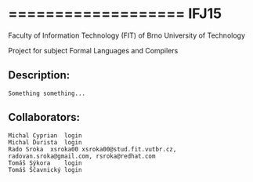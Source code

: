 ===================
IFJ15
===================

Faculty of Information Technology (FIT) of Brno University of Technology

Project for subject Formal Languages and Compilers

## Description:
	Something something...

## Collaborators:

	Michal Cyprian	login
	Michal Ďurista	login
	Rado Sroka	xsroka00 xsroka00@stud.fit.vutbr.cz, radovan.sroka@gmail.com, rsroka@redhat.com
	Tomáš Sýkora	login
	Tomáš Ščavnický	login
